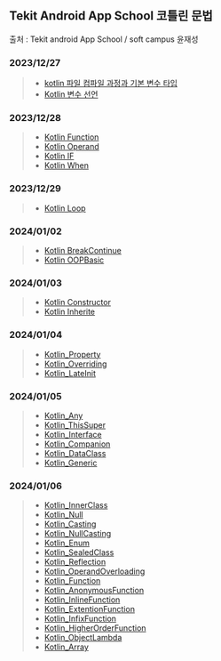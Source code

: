 ## Tekit Android App School 코틀린 문법
출처 : Tekit android App School / soft campus 윤재성
### 2023/12/27
> + [kotlin 파일 컴파일 과정과 기본 변수 타입](https://github.com/chanho0908/tekit_android_app_school/blob/master/app/src/main/java/com/myproject/tekit_kotlin_study/Week1/Kotlin05_Literal/main.kt)
> + [Kotlin 변수 선언](https://github.com/chanho0908/tekit_android_app_school/blob/master/app/src/main/java/com/myproject/tekit_kotlin_study/Week1/Kotlin07_Variable/main.kt)
### 2023/12/28
> + [Kotlin Function](https://github.com/chanho0908/tekit_android_app_school/blob/master/app/src/main/java/com/myproject/tekit_kotlin_study/Week1/Kotlin08_Function/main.kt)
> + [Kotlin Operand](https://github.com/chanho0908/tekit_android_app_school/blob/master/app/src/main/java/com/myproject/tekit_kotlin_study/Week1/Kotlin09_operand/main.kt)
> + [Kotlin IF](https://github.com/chanho0908/tekit_android_app_school/blob/master/app/src/main/java/com/myproject/tekit_kotlin_study/Week1/Kotlin10_IF/main.kt)
> + [Kotlin When](https://github.com/chanho0908/tekit_android_app_school/blob/master/app/src/main/java/com/myproject/tekit_kotlin_study/Week1/Kotlin11_When/main.kt)
### 2023/12/29
> + [Kotlin Loop](https://github.com/chanho0908/tekit_android_app_school/blob/master/app/src/main/java/com/myproject/tekit_kotlin_study/Week1/Kotlin12_Loop/main.kt)
### 2024/01/02
> + [Kotlin BreakContinue](https://github.com/chanho0908/tekit_android_app_school/blob/master/app/src/main/java/com/myproject/tekit_kotlin_study/Week1/Kotlin13_BreakContinue/main.kt)
> + [Kotlin OOPBasic](https://github.com/chanho0908/tekit_android_app_school/blob/master/app/src/main/java/com/myproject/tekit_kotlin_study/Week1/Kotlin14_OOPBasic/main.kt)
### 2024/01/03
> + [Kotlin Constructor](https://github.com/chanho0908/tekit_android_app_school/blob/master/app/src/main/java/com/myproject/tekit_kotlin_study/Week1/Kotlin15_Contructor/main.kt)
> + [Kotlin Inherite](https://github.com/chanho0908/tekit_android_app_school/blob/master/app/src/main/java/com/myproject/tekit_kotlin_study/Week1/Kotlin_16_inherite/main.kt)
### 2024/01/04
> + [Kotlin_Property](https://github.com/chanho0908/tekit_android_app_school/blob/master/app/src/main/java/com/myproject/tekit_kotlin_study/kotlin/Kotlin19_Property/main.kt)
> + [Kotlin_Overriding](https://github.com/chanho0908/tekit_android_app_school/blob/master/app/src/main/java/com/myproject/tekit_kotlin_study/kotlin/Kotlin21_Overriding/main.kt)
> + [Kotlin_LateInit](https://github.com/chanho0908/tekit_android_app_school/blob/master/app/src/main/java/com/myproject/tekit_kotlin_study/kotlin/Kotlin20_LateInit/main.kt)
### 2024/01/05
> + [Kotlin_Any](https://github.com/chanho0908/tekit_android_app_school/blob/master/app/src/main/java/com/myproject/tekit_kotlin_study/kotlin/Kotlin22_Any/main.kt)
> + [Kotlin_ThisSuper](https://github.com/chanho0908/tekit_android_app_school/blob/master/app/src/main/java/com/myproject/tekit_kotlin_study/kotlin/Kotlin23_ThisSuper/main.kt)
> + [Kotlin_Interface](https://github.com/chanho0908/tekit_android_app_school/blob/master/app/src/main/java/com/myproject/tekit_kotlin_study/kotlin/Kotlin24_Interface/main.kt)
> + [Kotlin_Companion](https://github.com/chanho0908/tekit_android_app_school/blob/master/app/src/main/java/com/myproject/tekit_kotlin_study/kotlin/Kotlin25_Companion/main.kt)
> + [Kotlin_DataClass](https://github.com/chanho0908/tekit_android_app_school/blob/master/app/src/main/java/com/myproject/tekit_kotlin_study/kotlin/Kotlin27_DataClass/main.kt)
> + [Kotlin_Generic](https://github.com/chanho0908/tekit_android_app_school/blob/master/app/src/main/java/com/myproject/tekit_kotlin_study/kotlin/Kotlin28_Generic/main.kt)
### 2024/01/06
> + [Kotlin_InnerClass](https://github.com/chanho0908/tekit_android_app_school/blob/master/app/src/main/java/com/myproject/tekit_kotlin_study/kotlin/Kotlin29_InnerClass/main.kt)
> + [Kotlin_Null](https://github.com/chanho0908/tekit_android_app_school/blob/master/app/src/main/java/com/myproject/tekit_kotlin_study/kotlin/Kotlin30_Null/main.kt)
> + [Kotlin_Casting](https://github.com/chanho0908/tekit_android_app_school/blob/master/app/src/main/java/com/myproject/tekit_kotlin_study/kotlin/Kotlin31_Casting/main.kt)
> + [Kotlin_NullCasting](https://github.com/chanho0908/tekit_android_app_school/blob/master/app/src/main/java/com/myproject/tekit_kotlin_study/kotlin/Kotlin32_NullCasting/main.kt)
> + [Kotlin_Enum](https://github.com/chanho0908/tekit_android_app_school/blob/master/app/src/main/java/com/myproject/tekit_kotlin_study/kotlin/Kotlin33_Enum/main.kt)
> + [Kotlin_SealedClass](https://github.com/chanho0908/tekit_android_app_school/blob/master/app/src/main/java/com/myproject/tekit_kotlin_study/kotlin/Kotlin34_SealedClass/main.kt)
> + [Kotlin_Reflection](https://github.com/chanho0908/tekit_android_app_school/blob/master/app/src/main/java/com/myproject/tekit_kotlin_study/kotlin/Kotlin35_Reflection/main.kt)
> + [Kotlin_OperandOverloading](https://github.com/chanho0908/tekit_android_app_school/blob/master/app/src/main/java/com/myproject/tekit_kotlin_study/kotlin/Kotlin38_OperandOverloading/main.kt)
> + [Kotlin_Function](https://github.com/chanho0908/tekit_android_app_school/blob/master/app/src/main/java/com/myproject/tekit_kotlin_study/kotlin/Kotlin39_Function/main.kt)
> + [Kotlin_AnonymousFunction](https://github.com/chanho0908/tekit_android_app_school/blob/master/app/src/main/java/com/myproject/tekit_kotlin_study/kotlin/Kotlin40_AnonymousFunction/main.kt)
> + [Kotlin_InlineFunction](https://github.com/chanho0908/tekit_android_app_school/blob/master/app/src/main/java/com/myproject/tekit_kotlin_study/kotlin/Kotlin41_InlineFunction/main.kt)
> + [Kotlin_ExtentionFunction](https://github.com/chanho0908/tekit_android_app_school/blob/master/app/src/main/java/com/myproject/tekit_kotlin_study/kotlin/Kotlin42_ExtentionFunction/main.kt)
> + [Kotlin_InfixFunction](https://github.com/chanho0908/tekit_android_app_school/blob/master/app/src/main/java/com/myproject/tekit_kotlin_study/kotlin/Kotlin43_InfixFunction/main.kt)
> + [Kotlin_HigherOrderFunction](https://github.com/chanho0908/tekit_android_app_school/blob/master/app/src/main/java/com/myproject/tekit_kotlin_study/kotlin/Kotlin44_HigherOrderFunction/main.kt)
> + [Kotlin_ObjectLambda](https://github.com/chanho0908/tekit_android_app_school/blob/master/app/src/main/java/com/myproject/tekit_kotlin_study/kotlin/Kotlin45_ObjectLambda/main.kt)
> + [Kotlin_Array](https://github.com/chanho0908/tekit_android_app_school/blob/master/app/src/main/java/com/myproject/tekit_kotlin_study/kotlin/Kotlin46_Array/main.kt)
